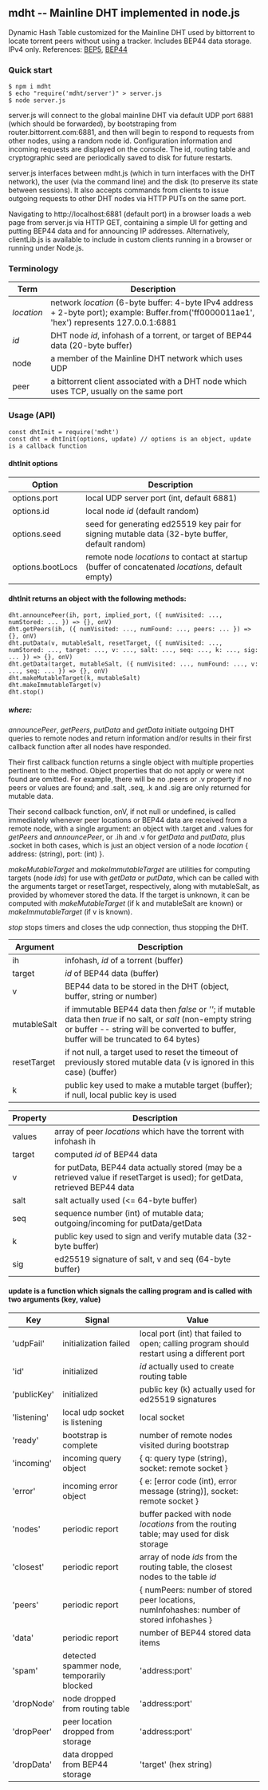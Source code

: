 ## mdht -- Mainline DHT implemented in node.js

Dynamic Hash Table customized for the Mainline DHT used by bittorrent to locate torrent peers without using a tracker.
Includes BEP44 data storage. IPv4 only. References: [BEP5](http://www.bittorrent.org/beps/bep_0005.html), [BEP44](http://www.bittorrent.org/beps/bep_0044.html)

### Quick start

```
$ npm i mdht
$ echo "require('mdht/server')" > server.js
$ node server.js
```
server.js will connect to the global mainline DHT via default UDP port 6881 (which should be forwarded),
by bootstraping from router.bittorrent.com:6881, and then will begin to respond to requests from
other nodes, using a random node id. Configuration information and incoming requests are
displayed on the console. The id, routing table and cryptographic seed are periodically
saved to disk for future restarts.

server.js interfaces between mdht.js (which in turn interfaces with the DHT network), the user
(via the command line) and the disk (to preserve its state between sessions). It also accepts
commands from clients to issue outgoing requests to other DHT nodes via HTTP PUTs on the same port.

Navigating to http://localhost:6881 (default port) in a browser loads a web page from server.js via HTTP GET,
containing a simple UI for getting and putting BEP44 data and for announcing IP addresses.
Alternatively, clientLib.js is available to include in custom clients running in a browser
or running under Node.js.

### Terminology

Term | Description
-----|------------
*location* | network *location* (6-byte buffer: 4-byte IPv4 address + 2-byte port); example: Buffer.from('ff0000011ae1', 'hex') represents 127.0.0.1:6881
*id* | DHT node *id*, infohash of a torrent, or target of BEP44 data (20-byte buffer)
node | a member of the Mainline DHT network which uses UDP
peer | a bittorrent client associated with a DHT node which uses TCP, usually on the same port

### Usage (API)
```
const dhtInit = require('mdht')
const dht = dhtInit(options, update) // options is an object, update is a callback function
```
#### dhtInit options

Option | Description
-------|------------
options.port | local UDP server port (int, default 6881)
options.id | local node *id* (default random)
options.seed | seed for generating ed25519 key pair for signing mutable data (32-byte buffer, default random)
options.bootLocs | remote node *locations* to contact at startup (buffer of concatenated *locations*, default empty)

#### dhtInit returns an object with the following methods:
```
dht.announcePeer(ih, port, implied_port, ({ numVisited: ..., numStored: ... }) => {}, onV)
dht.getPeers(ih, ({ numVisited: ..., numFound: ..., peers: ... }) => {}, onV)
dht.putData(v, mutableSalt, resetTarget, ({ numVisited: ..., numStored: ..., target: ..., v: ..., salt: ..., seq: ..., k: ..., sig: ... }) => {}, onV)
dht.getData(target, mutableSalt, ({ numVisited: ..., numFound: ..., v: ..., seq: ... }) => {}, onV)
dht.makeMutableTarget(k, mutableSalt)
dht.makeImmutableTarget(v)
dht.stop()
```
##### where:

*announcePeer*, *getPeers*, *putData* and *getData* initiate outgoing DHT queries to remote nodes and return
information and/or results in their first callback function after all nodes have responded.

Their first callback function returns a single object with multiple properties pertinent to the method.
Object properties that do not apply or were not found are omitted. For example, there will be no
.peers or .v property if no peers or values are found; and .salt, .seq, .k and .sig are only returned for
mutable data.

Their second callback function, onV, if not null or undefined, is called immediately whenever peer
locations or BEP44 data are received from a remote node, with a single argument: an object with
.target and .values for *getPeers* and *announcePeer*, or .ih and .v for *getData* and *putData*,
plus .socket in both cases, which is just an object version of a node *location*
{ address: (string), port: (int) }.

*makeMutableTarget* and *makeImmutableTarget* are utilities for computing targets (node *ids*) for use
with *getData* or *putData*, which can be called with the arguments target or resetTarget, respectively,
along with mutableSalt, as provided by whomever stored the data. If the target is unknown, it can be
computed with *makeMutableTarget* (if k and mutableSalt are known) or *makeImmutableTarget*
(if v is known).

*stop* stops timers and closes the udp connection, thus stopping the DHT.

Argument | Description
---------|------------
ih | infohash, *id* of a torrent (buffer)
target | *id* of BEP44 data (buffer)
v | BEP44 data to be stored in the DHT (object, buffer, string or number)
mutableSalt | if immutable BEP44 data then *false* or *''*; if mutable data then *true* if no salt, or *salt* (non-empty string or buffer -- string will be converted to buffer, buffer will be truncated to 64 bytes)
resetTarget | if not null, a target used to reset the timeout of previously stored mutable data (v is ignored in this case) (buffer)
k | public key used to make a mutable target (buffer); if null, local public key is used

Property | Description
---------|------------
values | array of peer *locations* which have the torrent with infohash ih
target | computed *id* of BEP44 data
v | for putData, BEP44 data actually stored (may be a retrieved value if resetTarget is used); for getData, retrieved BEP44 data
salt | salt actually used (<= 64-byte buffer)
seq | sequence number (int) of mutable data; outgoing/incoming for putData/getData
k | public key used to sign and verify mutable data (32-byte buffer)
sig | ed25519 signature of salt, v and seq (64-byte buffer)

#### update is a function which signals the calling program and is called with two arguments (key, value)

Key | Signal | Value
----|--------|------
'udpFail' | initialization failed | local port (int) that failed to open; calling program should restart using a different port
'id' | initialized | *id* actually used to create routing table
'publicKey' | initialized | public key (k) actually used for ed25519 signatures
'listening' | local udp socket is listening | local socket
'ready' | bootstrap is complete | number of remote nodes visited during bootstrap
'incoming' | incoming query object | { q: query type (string), socket: remote socket }
'error' | incoming error object | { e: [error code (int), error message (string)], socket: remote socket }
'nodes' | periodic report | buffer packed with node *locations* from the routing table; may used for disk storage
'closest' | periodic report | array of node *ids* from the routing table, the closest nodes to the table *id*
'peers' | periodic report | { numPeers: number of stored peer locations, numInfohashes: number of stored infohashes }
'data' | periodic report | number of BEP44 stored data items
'spam' | detected spammer node, temporarily blocked| 'address:port'
'dropNode' | node dropped from routing table | 'address:port'
'dropPeer' | peer location dropped from storage | 'address:port'
'dropData' | data dropped from BEP44 storage | 'target' (hex string)

